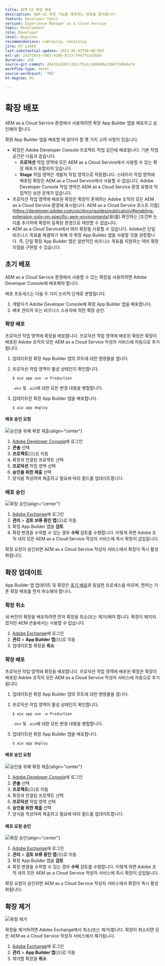 ```yaml
---
title: AEM UI 확장 배포
description: AEM UI 확장 기능을 배포하는 방법을 알아봅니다.
feature: Developer Tools
version: Experience Manager as a Cloud Service
topic: Development
role: Developer
level: Beginner
recommendations: noDisplay, noCatalog
jira: KT-11603
last-substantial-update: 2023-06-02T00:00:00Z
exl-id: 2e37165d-c003-4206-8133-54e37ca35b8e
duration: 166
source-git-commit: 48433a5367c281cf5a1c106b08a1306f1b0e8ef4
workflow-type: tm+mt
source-wordcount: '765'
ht-degree: 0%

---
```


# 확장 배포

AEM as a Cloud Service 환경에서 사용하려면 확장 App Builder 앱을 배포하고 승인해야 합니다.

확장 App Builder 앱을 배포할 때 알아야 할 몇 가지 고려 사항이 있습니다.

+ 확장은 Adobe Developer Console 프로젝트 작업 공간에 배포됩니다. 기본 작업 공간은 다음과 같습니다.
   + __프로덕션__ 작업 영역에 모든 AEM as a Cloud Service에서 사용할 수 있는 확장 배포가 포함되어 있습니다.
   + __Stage__ 작업 영역은 개발자 작업 영역으로 작동합니다. 스테이지 작업 영역에 배포된 확장은 AEM as a Cloud Service에서 사용할 수 없습니다.
Adobe Developer Console 작업 영역은 AEM as a Cloud Service 환경 유형과 직접적인 상관 관계가 없습니다.
+ 프로덕션 작업 영역에 배포된 확장은 확장이 존재하는 Adobe 조직의 모든 AEM as a Cloud Service 환경에 표시됩니다.
AEM as a Cloud Service 호스트 이름](https://developer.adobe.com/uix/docs/guides/publication/#enabling-extension-only-on-specific-aem-environments)을(를) 확인하는 [조건부 논리를 추가하여 확장이 등록된 환경으로 제한할 수 없습니다.
+ AEM as a Cloud Service에서 여러 확장을 사용할 수 있습니다. Adobe은 단일 비즈니스 목표를 해결하기 위해 각 확장 App Builder 앱을 사용할 것을 권장합니다. 즉, 단일 확장 App Builder 앱은 일반적인 비즈니스 목표를 지원하는 여러 확장 지점을 구현할 수 있습니다.

## 초기 배포

AEM as a Cloud Service 환경에서 사용할 수 있는 확장을 사용하려면 Adobe Developer Console에 배포해야 합니다.

배포 프로세스는 다음 두 가지 논리적 단계로 분할됩니다.

1. 개발자가 Adobe Developer Console에 확장 App Builder 앱을 배포합니다.
1. 배포 관리자 또는 비즈니스 소유자에 의한 확장 승인.

### 확장 배포

프로덕션 작업 영역에 확장을 배포합니다. 프로덕션 작업 영역에 배포된 확장은 확장이 배포된 Adobe 조직의 모든 AEM as a Cloud Service 작성자 서비스에 자동으로 추가됩니다.

1. 업데이트된 확장 App Builder 앱의 루트에 대한 명령줄을 엽니다.
1. 프로덕션 작업 영역이 활성 상태인지 확인합니다.

   ```shell
   $ aio app use -w Production
   ```

   `.env` 및 `.aio`에 대한 모든 변경 내용을 병합합니다.

1. 업데이트된 확장 App Builder 앱을 배포합니다.

   ```shell
   $ aio app deploy
   ```

#### 배포 승인 요청

![승인을 위해 확장 제출](./assets/deploy/submit-for-approval.png){align="center"}

1. [Adobe Developer Console](https://developer.adobe.com)에 로그인
1. __콘솔__ 선택
1. __프로젝트__(으)로 이동
1. 확장과 연결된 프로젝트 선택
1. __프로덕션__ 작업 영역 선택
1. __승인을 위한 제출__ 선택
1. 양식을 작성하여 제출하고 필요에 따라 필드를 업데이트합니다.

### 배포 승인

![확장 승인](./assets/deploy/adobe-exchange.png){align="center"}

1. [Adobe Exchange](https://exchange.adobe.com/)에 로그인
1. __관리__ > __검토 보류 중인 앱__(으)로 이동
1. 확장 App Builder 앱을 __검토__
1. 확장 변경을 수락할 수 있는 경우 __수락__ 검토를 수행합니다. 이렇게 하면 Adobe 조직 내의 모든 AEM as a Cloud Service 작성자 서비스에 즉시 확장이 삽입됩니다.

확장 요청이 승인되면 AEM as a Cloud Service 작성자 서비스에서 확장이 즉시 활성화됩니다.

## 확장 업데이트

App Builder 앱 업데이트 및 확장은 [초기 배포](#initial-deployment)와 동일한 프로세스를 따르며, 편차는 기존 확장 배포를 먼저 취소해야 합니다.

### 확장 취소

새 버전의 확장을 배포하려면 먼저 확장을 취소(또는 제거)해야 합니다. 확장이 해지되었지만 AEM 콘솔에서는 사용할 수 없습니다.

1. [Adobe Exchange](https://exchange.adobe.com/)에 로그인
1. __관리__ > __App Builder 앱__(으)로 이동
1. 업데이트할 확장을 __취소__

### 확장 배포

프로덕션 작업 영역에 확장을 배포합니다. 프로덕션 작업 영역에 배포된 확장은 확장이 배포된 Adobe 조직의 모든 AEM as a Cloud Service 작성자 서비스에 자동으로 추가됩니다.

1. 업데이트된 확장 App Builder 앱의 루트에 대한 명령줄을 엽니다.
1. 프로덕션 작업 영역이 활성 상태인지 확인합니다.

   ```shell
   $ aio app use -w Production
   ```

   `.env` 및 `.aio`에 대한 모든 변경 내용을 병합합니다.

1. 업데이트된 확장 App Builder 앱을 배포합니다.

   ```shell
   $ aio app deploy
   ```

#### 배포 승인 요청

![승인을 위해 확장 제출](./assets/deploy/submit-for-approval.png){align="center"}

1. [Adobe Developer Console](https://developer.adobe.com)에 로그인
1. __콘솔__ 선택
1. __프로젝트__(으)로 이동
1. 확장과 연결된 프로젝트 선택
1. __프로덕션__ 작업 영역 선택
1. __승인을 위한 제출__ 선택
1. 양식을 작성하여 제출하고 필요에 따라 필드를 업데이트합니다.

#### 배포 요청 승인

![확장 승인](./assets/deploy/adobe-exchange.png){align="center"}

1. [Adobe Exchange](https://exchange.adobe.com/)에 로그인
1. __관리__ > __검토 보류 중인 앱__(으)로 이동
1. 확장 App Builder 앱을 __검토__
1. 확장 변경을 수락할 수 있는 경우 __수락__ 검토를 수행합니다. 이렇게 하면 Adobe 조직 내의 모든 AEM as a Cloud Service 작성자 서비스에 즉시 확장이 삽입됩니다.

확장 요청이 승인되면 AEM as a Cloud Service 작성자 서비스에서 확장이 즉시 활성화됩니다.

## 확장 제거

![확장 제거](./assets/deploy/revoke.png)

확장을 제거하려면 Adobe Exchange에서 취소(또는 제거)합니다. 확장이 취소되면 모든 AEM as a Cloud Service 작성자 서비스에서 제거됩니다.

1. [Adobe Exchange](https://exchange.adobe.com/)에 로그인
1. __관리__ > __App Builder 앱__(으)로 이동
1. 제거할 확장을 __취소__
